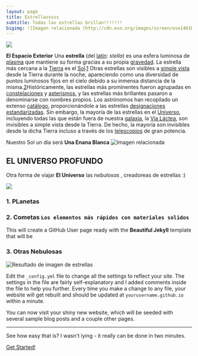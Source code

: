 ```yaml
---
layout: page
title: Estrellasssss
subtitle: Todas las estrellas brillan!!!!!!!
bigimg: ![Imagen relacionada (http://cdn.eso.org/images/screen/eso1401b.jpg)
---
```

![](https://upload.wikimedia.org/wikipedia/commons/thumb/6/69/Well_known_stars_2.png/1024px-Well_known_stars_2.png)

**El Espacio Exterior** Una **estrella** (del [latín](https://es.wikipedia.org/wiki/Lat%C3%ADn "Latín"): _stella_) es una esfera luminosa de [plasma](https://es.wikipedia.org/wiki/Plasma_(estado_de_la_materia) "Plasma (estado de la materia)") que mantiene su forma gracias a su propia [gravedad](https://es.wikipedia.org/wiki/Gravedad "Gravedad"). La estrella más cercana a la [Tierra](https://es.wikipedia.org/wiki/Tierra "Tierra") es el [Sol](https://es.wikipedia.org/wiki/Sol "Sol").[1](https://es.wikipedia.org/wiki/Estrella#cite_note-1)​ Otras estrellas son visibles a [simple vista](https://es.wikipedia.org/wiki/Simple_vista "Simple vista") desde la Tierra durante la noche, apareciendo como una diversidad de puntos luminosos fijos en el cielo debido a su inmensa distancia de la misma.[2](https://es.wikipedia.org/wiki/Estrella#cite_note-2)​ Históricamente, las estrellas más prominentes fueron agrupadas en [constelaciones](https://es.wikipedia.org/wiki/Constelaci%C3%B3n "Constelación") y [asterismos](https://es.wikipedia.org/wiki/Asterismo "Asterismo"), y las estrellas más brillantes pasaron a denominarse con nombres propios. Los astrónomos han recopilado un extenso [catálogo](https://es.wikipedia.org/wiki/Cat%C3%A1logo_de_estrellas "Catálogo de estrellas"), proporcionándole a las estrellas [designaciones estandarizadas](https://es.wikipedia.org/wiki/Nomenclatura_estelar "Nomenclatura estelar"). Sin embargo, la mayoría de las estrellas en el [Universo](https://es.wikipedia.org/wiki/Universo "Universo"), incluyendo todas las que están fuera de nuestra [galaxia](https://es.wikipedia.org/wiki/Galaxia "Galaxia"), la [Vía Láctea](https://es.wikipedia.org/wiki/V%C3%ADa_L%C3%A1ctea "Vía Láctea"), son invisibles a simple vista desde la Tierra. De hecho, la mayoría son invisibles desde la dicha Tierra incluso a través de los [telescopios](https://es.wikipedia.org/wiki/Telescopio "Telescopio") de gran potencia.

Nuestro Sol un día será **Una Enana Blanca** 
![Imagen relacionada](https://meditacionesdeldia.files.wordpress.com/2016/10/estrella.jpg)



## EL UNIVERSO PROFUNDO

Otra forma de viajar **El Universo** las *nebulosas* , creadoreas de estrellas :)    

![](https://upload.wikimedia.org/wikipedia/commons/thumb/6/62/Starsinthesky.jpg/1024px-Starsinthesky.jpg)
### 1. PLanetas 



### 2. Cometas `Los elementos más rápidos con materiales solidos`

This will create a GitHub User page ready with the **Beautiful Jekyll** template that will be 

### 3. Otras Nebulosas
![Resultado de imagen de estrellas](https://estaticos.muyinteresante.es/media/cache/760x570_thumb/uploads/images/article/5a058a035bafe88915f0be04/estrella-no-muere_0.jpg)

Edit the `_config.yml` file to change all the settings to reflect your site.  The settings in the file are fairly self-explanatory and I added comments inside the file to help you further.  Every time you make a change to any file, your website will get rebuilt and should be updated at `yourusername.github.io` within a minute.

You can now visit your shiny new website, which will be seeded with several sample blog posts and a couple other pages.

---

See how easy that is? I wasn't lying - it really can be done in two minutes.

<div class="get-started-wrap">
  <a class="btn btn-success btn-lg get-started-btn" href="https://github.com/daattali/beautiful-jekyll#readme">Get Started!</a>
</div>
<!--stackedit_data:
eyJoaXN0b3J5IjpbLTg2OTY4MjY2MCwtMTUxOTMyNDQ4MiwtND
AyMzE3OTc2LC0xMDQ4OTQxNDYyLDEyNTU0NzQ4NTEsNTEwMjQ3
MjgsLTIwNDg2MTY3MDcsLTIwMDc3NjE5MDksLTExOTQyMjQwOT
csLTcwNDcwOTI1NV19
-->